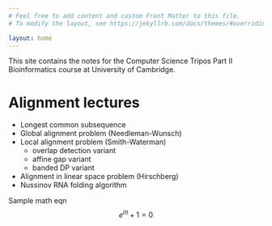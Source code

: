 ```yaml
---
# Feel free to add content and custom Front Matter to this file.
# To modify the layout, see https://jekyllrb.com/docs/themes/#overriding-theme-defaults

layout: home
---
```


This site contains the notes for the Computer Science Tripos Part II Bioinformatics course at University of Cambridge.

# Alignment lectures

* Longest common subsequence
* Global alignment problem (Needleman-Wunsch)
* Local alignment problem (Smith-Waterman)
  * overlap detection variant
  * affine gap variant
  * banded DP variant
* Alignment in linear space problem (Hirschberg)
* Nussinov RNA folding algorithm

Sample math eqn
$$
e^{i\pi} + 1 = 0
$$